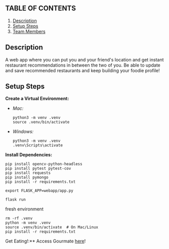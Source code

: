 
## TABLE OF CONTENTS

1. [Description](#description)
3. [Setup Steps](#setup-steps)
4. [Team Members](#team-members)


## Description

A web app where you can put you and your friend's location and get instant restaurant recommendations in between the two of you. Be able to update and save recommended restaurants and keep building your foodie profile!
## Setup Steps

**Create a Virtual Environment:**

- _Mac:_

  ```
  python3 -m venv .venv
  source .venv/bin/activate
  ```

- _Windows:_
  ```
  python3 -m venv .venv
  .venv\Scripts\activate
  ```

**Install Dependencies:**

```
pip install opencv-python-headless
pip install pytest pytest-cov
pip install requests
pip install pymongo
pip install -r requirements.txt
```


```
export FLASK_APP=webapp/app.py 

flask run
```

fresh environment

```
rm -rf .venv
python -m venv .venv
source .venv/bin/activate  # On Mac/Linux
pip install -r requirements.txt

```


Get Eating!:** Access Gourmate [here](https://gourmate.onrender.com/)!